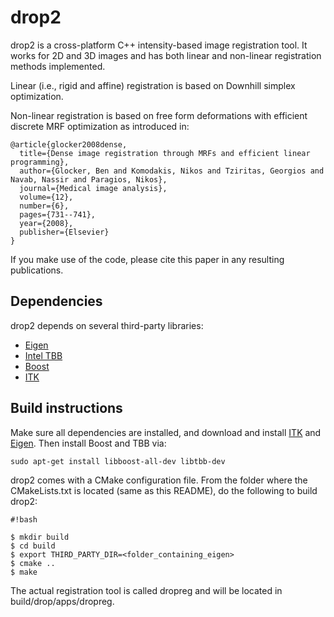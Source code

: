 # drop2

drop2 is a cross-platform C++ intensity-based image registration tool. It works for 2D and 3D images and has both linear and non-linear registration methods implemented.

Linear (i.e., rigid and affine) registration is based on Downhill simplex optimization.

Non-linear registration is based on free form deformations with efficient discrete MRF optimization as introduced in:

```
@article{glocker2008dense,
  title={Dense image registration through MRFs and efficient linear programming},
  author={Glocker, Ben and Komodakis, Nikos and Tziritas, Georgios and Navab, Nassir and Paragios, Nikos},
  journal={Medical image analysis},
  volume={12},
  number={6},
  pages={731--741},
  year={2008},
  publisher={Elsevier}
}
```

If you make use of the code, please cite this paper in any resulting publications.

## Dependencies ##

drop2 depends on several third-party libraries:

* [Eigen](eigen.tuxfamily.org)
* [Intel TBB](https://www.threadingbuildingblocks.org/)
* [Boost](http://www.boost.org/)
* [ITK](http://itk.org)

## Build instructions ##

Make sure all dependencies are installed, and download and install [ITK](https://itk.org/Wiki/ITK/Getting_Started/Build/Linux) and [Eigen](http://eigen.tuxfamily.org). Then install Boost and TBB via:

```
sudo apt-get install libboost-all-dev libtbb-dev
```

drop2 comes with a CMake configuration file. From the folder where the CMakeLists.txt is located (same as this README), do the following to build drop2:

```
#!bash

$ mkdir build
$ cd build
$ export THIRD_PARTY_DIR=<folder_containing_eigen>
$ cmake ..
$ make

```

The actual registration tool is called dropreg and will be located in build/drop/apps/dropreg.
